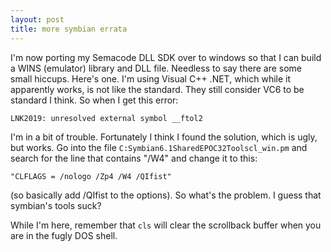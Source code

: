 ```yaml
---
layout: post
title: more symbian errata 
---
```



I'm now porting my Semacode DLL SDK over to windows so that I can build a WINS (emulator) library and DLL file. Needless to say there are some small hiccups. Here's one. I'm using Visual C++ .NET, which while it apparently works, is not like the standard. They still consider VC6 to be standard I think. So when I get this error:

```
LNK2019: unresolved external symbol __ftol2
```

I'm in a bit of trouble. Fortunately I think I found the solution, which is ugly, but works. Go into the file `C:Symbian6.1SharedEPOC32Toolscl_win.pm` and search for the line that contains "/W4" and change it to this:

```
"CLFLAGS = /nologo /Zp4 /W4 /QIfist"
```

(so basically add /QIfist to the options). So what's the problem. I guess that symbian's tools suck? 

While I'm here, remember that `cls` will clear the scrollback buffer when you are in the fugly DOS shell.
